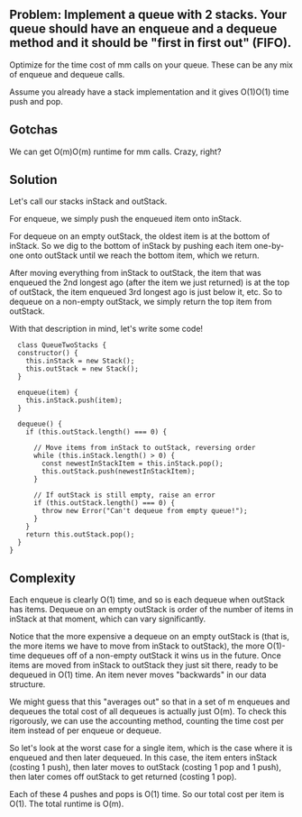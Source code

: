 ## Problem: Implement a queue with 2 stacks. Your queue should have an enqueue and a dequeue method and it should be "first in first out" (FIFO).

Optimize for the time cost of mm calls on your queue. These can be any mix of enqueue and dequeue calls.

Assume you already have a stack implementation and it gives O(1)O(1) time push and pop.

## Gotchas

We can get O(m)O(m) runtime for mm calls. Crazy, right?

## Solution

Let's call our stacks inStack and outStack.

For enqueue, we simply push the enqueued item onto inStack.

For dequeue on an empty outStack, the oldest item is at the bottom of inStack. So we dig to the bottom of inStack by pushing each item one-by-one onto outStack until we reach the bottom item, which we return.

After moving everything from inStack to outStack, the item that was enqueued the 2nd longest ago (after the item we just returned) is at the top of outStack, the item enqueued 3rd longest ago is just below it, etc. So to dequeue on a non-empty outStack, we simply return the top item from outStack.

With that description in mind, let's write some code!

```
  class QueueTwoStacks {
  constructor() {
    this.inStack = new Stack();
    this.outStack = new Stack();
  }

  enqueue(item) {
    this.inStack.push(item);
  }

  dequeue() {
    if (this.outStack.length() === 0) {

      // Move items from inStack to outStack, reversing order
      while (this.inStack.length() > 0) {
        const newestInStackItem = this.inStack.pop();
        this.outStack.push(newestInStackItem);
      }

      // If outStack is still empty, raise an error
      if (this.outStack.length() === 0) {
        throw new Error("Can't dequeue from empty queue!");
      }
    }
    return this.outStack.pop();
  }
}
```

## Complexity

Each enqueue is clearly O(1) time, and so is each dequeue when outStack has items. Dequeue on an empty outStack is order of the number of items in inStack at that moment, which can vary significantly.

Notice that the more expensive a dequeue on an empty outStack is (that is, the more items we have to move from inStack to outStack), the more O(1)-time dequeues off of a non-empty outStack it wins us in the future. Once items are moved from inStack to outStack they just sit there, ready to be dequeued in O(1) time. An item never moves "backwards" in our data structure.

We might guess that this "averages out" so that in a set of m enqueues and dequeues the total cost of all dequeues is actually just O(m). To check this rigorously, we can use the accounting method, counting the time cost per item instead of per enqueue or dequeue.

So let's look at the worst case for a single item, which is the case where it is enqueued and then later dequeued. In this case, the item enters inStack (costing 1 push), then later moves to outStack (costing 1 pop and 1 push), then later comes off outStack to get returned (costing 1 pop).

Each of these 4 pushes and pops is O(1) time. So our total cost per item is O(1). The total runtime is O(m).
